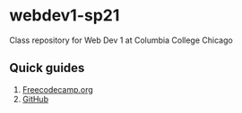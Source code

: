 # webdev1-sp21
Class repository for Web Dev 1 at Columbia College Chicago

## Quick guides
1. [Freecodecamp.org](guides/freecodecamp)
2. [GitHub](guides/github)